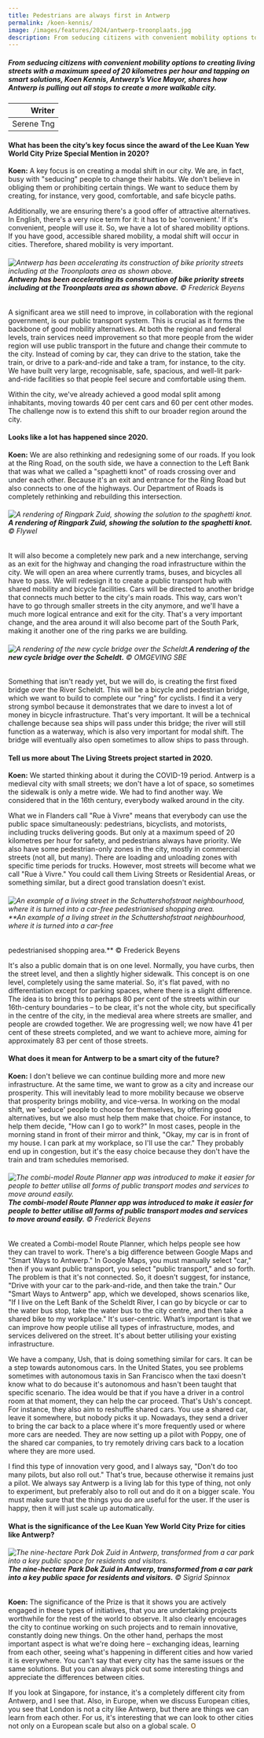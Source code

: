 ```yaml
---
title: Pedestrians are always first in Antwerp
permalink: /koen-kennis/
image: /images/features/2024/antwerp-troonplaats.jpg
description: From seducing citizens with convenient mobility options to creating living streets with a maximum speed of 20 kilometres per hour and tapping on smart solutions, Koen Kennis, Antwerp’s Vice Mayor, shares how Antwerp is pulling out all stops to create a more walkable city. 
---
```


##### From seducing citizens with convenient mobility options to creating living streets with a maximum speed of 20 kilometres per hour and tapping on smart solutions, Koen Kennis, Antwerp’s Vice Mayor, shares how Antwerp is pulling out all stops to create a more walkable city.  

| Writer |
| ---: |
| Serene Tng | 

#### **What has been the city’s key focus since the award of the Lee Kuan Yew World City Prize Special Mention in 2020?**

**Koen:** A key focus is on creating a modal shift in our city. We are, in fact, busy with "seducing" people to change their habits. We don't believe in obliging them or prohibiting certain things. We want to seduce them by creating, for instance, very good, comfortable, and safe bicycle paths.

Additionally, we are ensuring there's a good offer of attractive alternatives. In English, there's a very nice term for it: it has to be 'convenient.' If it's convenient, people will use it. So, we have a lot of shared mobility options. If you have good, accessible shared mobility, a modal shift will occur in cities. Therefore, shared mobility is very important. 

###### ![Antwerp has been accelerating its construction of bike priority streets including at the Troonplaats area as shown above.](/images/features/2024/antwerp-troonplaats.jpg/)**Antwerp has been accelerating its construction of bike priority streets including at the Troonplaats area as shown above.** © Frederick Beyens 

A significant area we still need to improve, in collaboration with the regional government, is our public transport system. This is crucial as it forms the backbone of good mobility alternatives. At both the regional and federal levels, train services need improvement so that more people from the wider region will use public transport in the future and change their commute to the city. Instead of coming by car, they can drive to the station, take the train, or drive to a park-and-ride and take a tram, for instance, to the city. We have built very large, recognisable, safe, spacious, and well-lit park-and-ride facilities so that people feel secure and comfortable using them.

Within the city, we've already achieved a good modal split among inhabitants, moving towards 40 per cent cars and 60 per cent other modes. The challenge now is to extend this shift to our broader region around the city. 
 
#### **Looks like a lot has happened since 2020.**

**Koen:** We are also rethinking and redesigning some of our roads. If you look at the Ring Road, on the south side, we have a connection to the Left Bank that was what we called a "spaghetti knot" of roads crossing over and under each other. Because it's an exit and entrance for the Ring Road but also connects to one of the highways. Our Department of Roads is completely rethinking and rebuilding this intersection. 

###### ![A rendering of Ringpark Zuid, showing the solution to the spaghetti knot.](/images/features/2024/antwerp-ring-road.jpg/)**A rendering of Ringpark Zuid, showing the solution to the spaghetti knot.** © Flywel 

It will also become a completely new park and a new interchange, serving as an exit for the highway and changing the road infrastructure within the city. We will open an area where currently trams, buses, and bicycles all have to pass. We will redesign it to create a public transport hub with shared mobility and bicycle facilities. Cars will be directed to another bridge that connects much better to the city's main roads. This way, cars won't have to go through smaller streets in the city anymore, and we'll have a much more logical entrance and exit for the city. That's a very important change, and the area around it will also become part of the South Park, making it another one of the ring parks we are building.

###### ![A rendering of the new cycle bridge over the Scheldt.](/images/features/2024/antwerp-cycle-bridge.jpg/)**A rendering of the new cycle bridge over the Scheldt.** © OMGEVING SBE 

Something that isn't ready yet, but we will do, is creating the first fixed bridge over the River Scheldt. This will be a bicycle and pedestrian bridge, which we want to build to complete our "ring" for cyclists. I find it a very strong symbol because it demonstrates that we dare to invest a lot of money in bicycle infrastructure. That's very important. It will be a technical challenge because sea ships will pass under this bridge; the river will still function as a waterway, which is also very important for modal shift. The bridge will eventually also open sometimes to allow ships to pass through. 

#### **Tell us more about The Living Streets project started in 2020.**

**Koen:** We started thinking about it during the COVID-19 period. Antwerp is a medieval city with small streets; we don't have a lot of space, so sometimes the sidewalk is only a metre wide. We had to find another way. We considered that in the 16th century, everybody walked around in the city. 

What we in Flanders call "Rue à Vivre" means that everybody can use the public space simultaneously: pedestrians, bicyclists, and motorists, including trucks delivering goods. But only at a maximum speed of 20 kilometres per hour for safety, and pedestrians always have priority. We also have some pedestrian-only zones in the city, mostly in commercial streets (not all, but many). There are loading and unloading zones with specific time periods for trucks. However, most streets will become what we call "Rue à Vivre." You could call them Living Streets or Residential Areas, or something similar, but a direct good translation doesn't exist.

###### ![An example of a living street in the Schuttershofstraat neighbourhood, where it is turned into a car-free pedestrianised shopping area.](/images/features/2024/antwerp-living-street.jpg/)**An example of a living street in the Schuttershofstraat neighbourhood, where it is turned into a car-free
pedestrianised shopping area.** © Frederick Beyens

It's also a public domain that is on one level. Normally, you have curbs, then the street level, and then a slightly higher sidewalk. This concept is on one level, completely using the same material. So, it's flat paved, with no differentiation except for parking spaces, where there is a slight difference. The idea is to bring this to perhaps 80 per cent of the streets within our 16th-century boundaries – to be clear, it's not the whole city, but specifically in the centre of the city, in the medieval area where streets are smaller, and people are crowded together. We are progressing well; we now have 41 per cent of these streets completed, and we want to achieve more, aiming for approximately 83 per cent of those streets. 

#### **What does it mean for Antwerp to be a smart city of the future?**

**Koen:** I don't believe we can continue building more and more new infrastructure. At the same time, we want to grow as a city and increase our prosperity. This will inevitably lead to more mobility because we observe that prosperity brings mobility, and vice-versa. In working on the modal shift, we 'seduce' people to choose for themselves, by offering good alternatives, but we also must help them make that choice. For instance, to help them decide, "How can I go to work?" In most cases, people in the morning stand in front of their mirror and think, "Okay, my car is in front of my house. I can park at my workplace, so I'll use the car." They probably end up in congestion, but it's the easy choice because they don't have the train and tram schedules memorised. 

###### ![The combi-model Route Planner app was introduced to make it easier for people to better utilise all forms of public transport modes and services to move around easily.](/images/features/2024/antwerp-smart-app.png/)**The combi-model Route Planner app was introduced to make it easier for people to better utilise all forms of public transport modes and services to move around easily.** © Frederick Beyens

We created a Combi-model Route Planner, which helps people see how they can travel to work. There's a big difference between Google Maps and "Smart Ways to Antwerp." In Google Maps, you must manually select "car," then if you want public transport, you select "public transport," and so forth. The problem is that it's not connected. So, it doesn't suggest, for instance, "Drive with your car to the park-and-ride, and then take the train." Our "Smart Ways to Antwerp" app, which we developed, shows scenarios like, "If I live on the Left Bank of the Scheldt River, I can go by bicycle or car to the water bus stop, take the water bus to the city centre, and then take a shared bike to my workplace." It's user-centric. What’s important is that we can improve how people utilise all types of infrastructure, modes, and services delivered on the street. It's about better utilising your existing infrastructure.

We have a company, Ush, that is doing something similar for cars. It can be a step towards autonomous cars. In the United States, you see problems sometimes with autonomous taxis in San Francisco when the taxi doesn't know what to do because it's autonomous and hasn't been taught that specific scenario. The idea would be that if you have a driver in a control room at that moment, they can help the car proceed. That's Ush's concept. For instance, they also aim to reshuffle shared cars. You use a shared car, leave it somewhere, but nobody picks it up. Nowadays, they send a driver to bring the car back to a place where it's more frequently used or where more cars are needed. They are now setting up a pilot with Poppy, one of the shared car companies, to try remotely driving cars back to a location where they are more used.

I find this type of innovation very good, and I always say, "Don't do too many pilots, but also roll out." That's true, because otherwise it remains just a pilot. We always say Antwerp is a living lab for this type of thing, not only to experiment, but preferably also to roll out and do it on a bigger scale. You must make sure that the things you do are useful for the user. If the user is happy, then it will just scale up automatically.

#### **What is the significance of the Lee Kuan Yew World City Prize for cities like Antwerp?**

###### ![The nine-hectare Park Dok Zuid in Antwerp, transformed from a car park into a key public space for residents and visitors.](/images/features/2024/mpavilion.jpg/)**The nine-hectare Park Dok Zuid in Antwerp, transformed from a car park into a key public space for residents and visitors.** © Sigrid Spinnox 

**Koen:** The significance of the Prize is that it shows you are actively engaged in these types of initiatives, that you are undertaking projects worthwhile for the rest of the world to observe. It also clearly encourages the city to continue working on such projects and to remain innovative, constantly doing new things. On the other hand, perhaps the most important aspect is what we're doing here – exchanging ideas, learning from each other, seeing what's happening in different cities and how varied it is everywhere. You can't say that every city has the same issues or the same solutions. But you can always pick out some interesting things and appreciate the differences between cities. 

If you look at Singapore, for instance, it's a completely different city from Antwerp, and I see that. Also, in Europe, when we discuss European cities, you see that London is not a city like Antwerp, but there are things we can learn from each other. For us, it's interesting that we can look to other cities not only on a European scale but also on a global scale. **<font color="#967942">O</font>** 

